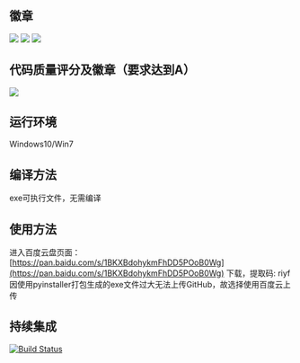 ## 徽章
![](https://img.shields.io/badge/Python-V3.7-blue)  ![](https://img.shields.io/badge/Coverage-97%25-brightgreen) ![](https://img.shields.io/badge/PyQt5-V5.13.2-yellow) 

## 代码质量评分及徽章（要求达到A）
![](https://app.codacy.com/manual/seeclong/SE-2019_13shui/dashboard)

## 运行环境
Windows10/Win7

## 编译方法
exe可执行文件，无需编译

## 使用方法
进入百度云盘页面：[https://pan.baidu.com/s/1BKXBdohykmFhDD5POoB0Wg](https://pan.baidu.com/s/1BKXBdohykmFhDD5POoB0Wg) 下载，提取码: riyf  
因使用pyinstaller打包生成的exe文件过大无法上传GitHub，故选择使用百度云上传

## 持续集成
[![Build Status](https://travis-ci.org/seeclong/SE-2019_13shui.svg?branch=master)](https://travis-ci.org/seeclong/SE-2019_13shui)
